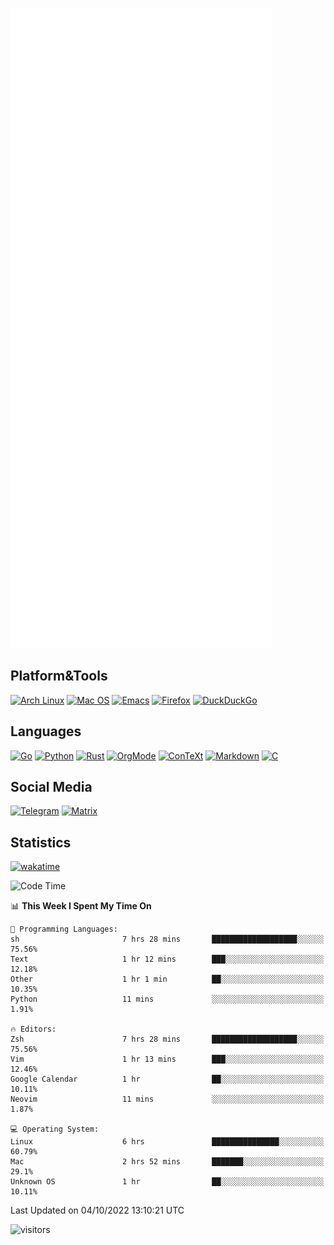 ![Metrics](https://github.com/SteamedFish/SteamedFish/blob/master/github-metrics.svg)

## Platform&Tools

[![Arch Linux](https://img.shields.io/badge/ArchLinux-1793D1?logo=arch-linux&logoColor=fff&style=flat-square)](https://archlinux.org/)
[![Mac OS](https://img.shields.io/badge/MacOS-000000?style=flat-square&logo=macos&logoColor=F0F0F0)](https://www.apple.com/macos/)
[![Emacs](https://img.shields.io/badge/Emacs-%237F5AB6.svg?&style=flat-square&logo=gnu-emacs&logoColor=white)](https://www.gnu.org/software/emacs/)
[![Firefox](https://img.shields.io/badge/Firefox-FF7139?style=flat-square&logo=Firefox-Browser&logoColor=white)](https://firefox.com/)
[![DuckDuckGo](https://img.shields.io/badge/DuckDuckGo-DE5833?style=flat-square&logo=DuckDuckGo&logoColor=white)](https://duckduckgo.com/)

## Languages

[![Go](https://img.shields.io/badge/Golang-%2300ADD8.svg?style=flat-square&logo=go&logoColor=white)](https://golang.org/)
[![Python](https://img.shields.io/badge/Python-3670A0?style=flat-square&logo=python&logoColor=ffdd54)](https://www.python.org/)
[![Rust](https://img.shields.io/badge/Rust-%23000000.svg?style=flat-square&logo=rust&logoColor=white)](https://www.rust-lang.org/)
[![OrgMode](https://img.shields.io/badge/OrgMode-%23000000.svg?style=flat-square&logo=org&logoColor=white)](https://orgmode.org/)
[![ConTeXt](https://img.shields.io/badge/ConTeXt-%23008080.svg?style=flat-square&logo=latex&logoColor=white)](https://contextgarden.net/)
[![Markdown](https://img.shields.io/badge/MarkDown-%23000000.svg?style=flat-square&logo=markdown&logoColor=white)](https://daringfireball.net/projects/markdown/)
[![C](https://img.shields.io/badge/C-%2300599C.svg?style=flat-square&logo=c&logoColor=white)](https://www.iso.org/standard/74528.html)

## Social Media
[![Telegram](https://img.shields.io/badge/SteamedFish-2CA5E0?style=social&logo=telegram&logoColor=white)](https://t.me/SteamedFish)
[![Matrix](https://img.shields.io/badge/SteamedFish-2CA5E0?style=social&logo=matrix&logoColor=black)](https://matrix.to/#/@i:steamedfish.org)

## Statistics
[![wakatime](https://wakatime.com/badge/user/168280d6-fcf2-4b4f-ad3a-dc4612f35b38.svg)](https://wakatime.com/@168280d6-fcf2-4b4f-ad3a-dc4612f35b38)

<!--START_SECTION:waka-->
![Code Time](http://img.shields.io/badge/Code%20Time-2%2C035%20hrs%2034%20mins-blue)

📊 **This Week I Spent My Time On** 

```text
💬 Programming Languages: 
sh                       7 hrs 28 mins       ███████████████████░░░░░░   75.56% 
Text                     1 hr 12 mins        ███░░░░░░░░░░░░░░░░░░░░░░   12.18% 
Other                    1 hr 1 min          ██░░░░░░░░░░░░░░░░░░░░░░░   10.35% 
Python                   11 mins             ░░░░░░░░░░░░░░░░░░░░░░░░░   1.91%

🔥 Editors: 
Zsh                      7 hrs 28 mins       ███████████████████░░░░░░   75.56% 
Vim                      1 hr 13 mins        ███░░░░░░░░░░░░░░░░░░░░░░   12.46% 
Google Calendar          1 hr                ██░░░░░░░░░░░░░░░░░░░░░░░   10.11% 
Neovim                   11 mins             ░░░░░░░░░░░░░░░░░░░░░░░░░   1.87%

💻 Operating System: 
Linux                    6 hrs               ███████████████░░░░░░░░░░   60.79% 
Mac                      2 hrs 52 mins       ███████░░░░░░░░░░░░░░░░░░   29.1% 
Unknown OS               1 hr                ██░░░░░░░░░░░░░░░░░░░░░░░   10.11%

```


 Last Updated on 04/10/2022 13:10:21 UTC
<!--END_SECTION:waka-->

![visitors](https://visitor-badge.laobi.icu/badge?page_id=SteamedFish.SteamedFish)
